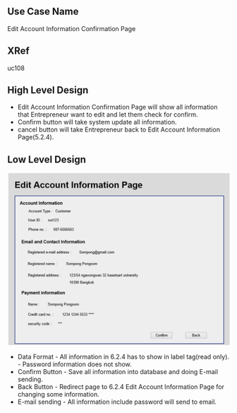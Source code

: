 Use Case Name
-------------
Edit Account Information Confirmation Page 

XRef
----
uc108

High Level Design
-----------------

* Edit Account Information Confirmation Page will show all information that Entrepreneur want to edit and let them check for confirm.
* Confirm button will take system update all information.
* cancel button will take Entrepreneur back to Edit Account Information Page(5.2.4).

Low Level Design
----------------

![Screenshot](images/ds108-EditAccountInformationComfirmationPage.png)

* Data Format
      - All information in 6.2.4 has to show in label tag(read only).
      - Password information does not show.
* Confirm Button
      - Save all information into database and doing E-mail sending.
* Back Button
      - Redirect page to 6.2.4 Edit Account Information Page for changing some information.
* E-mail sending
      - All information include password will send to email.

